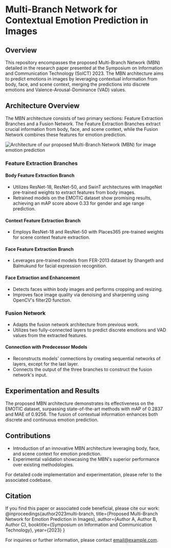 # Multi-Branch Network for Contextual Emotion Prediction in Images

## Overview
This repository encompasses the proposed Multi-Branch Network (MBN) detailed in the research paper presented at the Symposium on Information and Communication Technology (SoICT) 2023. The MBN architecture aims to predict emotions in images by leveraging contextual information from body, face, and scene context, merging the predictions into discrete emotions and Valence-Arousal-Dominance (VAD) values.

## Architecture Overview
The MBN architecture consists of two primary sections: Feature Extraction Branches and a Fusion Network. The Feature Extraction Branches extract crucial information from body, face, and scene context, while the Fusion Network combines these features for emotion prediction.

![Architecture of our proposed Multi-Branch Network (MBN) for image emotion prediction]([url_to_image](https://raw.githubusercontent.com/BaoNinh2808/Multi-Branch-Network-for-Imagery-Emotion-Prediction/main/images/Proposed%20method.jpg?token=GHSAT0AAAAAACJ6YV2VLZP2LZ6X6ZR56K3GZK3LJ7A))

### Feature Extraction Branches
#### Body Feature Extraction Branch
- Utilizes ResNet-18, ResNet-50, and SwinT architectures with ImageNet pre-trained weights to extract features from body images.
- Retrained models on the EMOTIC dataset show promising results, achieving an mAP score above 0.33 for gender and age range prediction.

#### Context Feature Extraction Branch
- Employs ResNet-18 and ResNet-50 with Places365 pre-trained weights for scene context feature extraction.

#### Face Feature Extraction Branch
- Leverages pre-trained models from FER-2013 dataset by Shangeth and Balmukund for facial expression recognition.

#### Face Extraction and Enhancement
- Detects faces within body images and performs cropping and resizing.
- Improves face image quality via denoising and sharpening using OpenCV's filter2D function.

### Fusion Network
- Adapts the fusion network architecture from previous work.
- Utilizes two fully-connected layers to predict discrete emotions and VAD values from the extracted features.

#### Connection with Predecessor Models
- Reconstructs models' connections by creating sequential networks of layers, except for the last layer.
- Connects the output of the three branches to construct the fusion network's input.

## Experimentation and Results
The proposed MBN architecture demonstrates its effectiveness on the EMOTIC dataset, surpassing state-of-the-art methods with mAP of 0.2837 and MAE of 0.9256. The fusion of contextual information enhances both discrete and continuous emotion prediction.

## Contributions
- Introduction of an innovative MBN architecture leveraging body, face, and scene context for emotion prediction.
- Experimental validation showcasing the MBN's superior performance over existing methodologies.

For detailed code implementation and experimentation, please refer to the associated codebase.

## Citation
If you find this paper or associated code beneficial, please cite our work:
@inproceedings{author2023multi-branch,
title={Proposed Multi-Branch Network for Emotion Prediction in Images},
author={Author A, Author B, Author C},
booktitle={Symposium on Information and Communication Technology},
year={2023}
}


For inquiries or further information, please contact [email@example.com](mailto:email@example.com).
